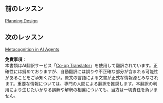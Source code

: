 <!--
CO_OP_TRANSLATOR_METADATA:
{
  "original_hash": "c692a8975d7d5b99575a553de1c5e8a7",
  "translation_date": "2025-06-11T04:53:45+00:00",
  "source_file": "08-multi-agent/README.md",
  "language_code": "ja"
}
-->
## 前のレッスン

[Planning Design](../07-planning-design/README.md)

## 次のレッスン

[Metacognition in AI Agents](../09-metacognition/README.md)

**免責事項**：  
本書類はAI翻訳サービス「[Co-op Translator](https://github.com/Azure/co-op-translator)」を使用して翻訳されています。正確性には努めておりますが、自動翻訳には誤りや不正確な部分が含まれる可能性があることをご承知ください。原文の言語による文書が正式な情報源とみなされます。重要な情報については、専門の人間による翻訳を推奨します。本翻訳の利用により生じたいかなる誤解や解釈の相違についても、当方は一切責任を負いません。